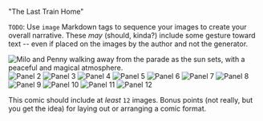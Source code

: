 "The Last Train Home"

`TODO`: Use `image` Markdown tags to sequence your images to create
your overall narrative. These _may_ (should, kinda?) include some
gesture toward text -- even if placed on the images by the author
and not the generator.

![Milo and Penny walking away from the parade as the sun sets, with a peaceful and magical atmosphere.](C:\Users\lilli\comp_sci\350-computational-narrative\prompt6-visual-narrative-cschwartz01\src\img\panel_1.webp)
![Panel 2](C:\Users\lilli\comp_sci\350-computational-narrative\prompt6-visual-narrative-cschwartz01\src\img\panel_2.webp)
![Panel 3](C:\Users\lilli\comp_sci\350-computational-narrative\prompt6-visual-narrative-cschwartz01\src\img\panel_3.webp)
![Panel 4](C:\Users\lilli\comp_sci\350-computational-narrative\prompt6-visual-narrative-cschwartz01\src\img\panel_4.webp)
![Panel 5](C:\Users\lilli\comp_sci\350-computational-narrative\prompt6-visual-narrative-cschwartz01\src\img\panel_5.webp)
![Panel 6](C:\Users\lilli\comp_sci\350-computational-narrative\prompt6-visual-narrative-cschwartz01\src\img\panel_6.webp)
![Panel 7](C:\Users\lilli\comp_sci\350-computational-narrative\prompt6-visual-narrative-cschwartz01\src\img\panel_7.webp)
![Panel 8](C:\Users\lilli\comp_sci\350-computational-narrative\prompt6-visual-narrative-cschwartz01\src\img\panel_8.webp)
![Panel 9](C:\Users\lilli\comp_sci\350-computational-narrative\prompt6-visual-narrative-cschwartz01\src\img\panel_9.webp)
![Panel 10](C:\Users\lilli\comp_sci\350-computational-narrative\prompt6-visual-narrative-cschwartz01\src\img\panel_10.webp)
![Panel 11](C:\Users\lilli\comp_sci\350-computational-narrative\prompt6-visual-narrative-cschwartz01\src\img\panel_11.webp)
![Panel 12](C:\Users\lilli\comp_sci\350-computational-narrative\prompt6-visual-narrative-cschwartz01\src\img\panel_12.webp)

This comic should include at _least_ `12` images. Bonus points (not
really, but you get the idea) for laying out or arranging a comic
format.
